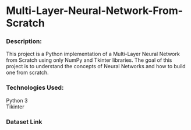 # Multi-Layer-Neural-Network-From-Scratch

### Description:
This project is a Python implementation of a Multi-Layer Neural Network from Scratch using only NumPy and Tkinter libraries. The goal of this project is to understand the concepts of Neural Networks and how to build one from scratch.

### Technologies Used:
Python 3 <br />
Tikinter 
### Dataset Link
